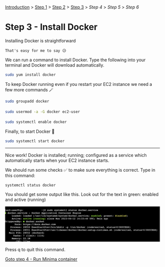 [Introduction](../index.md) > [Step 1](../step1/index.md) > [Step 2](../step2/index.md)  > <u>Step 3</u> > *Step 4* > *Step 5* > *Step 6*

# Step 3 - Install Docker

Installing Docker is straightforward 

`That's easy for me to say 😥` 

We can run a command to install Docker. Type the following into your terminal and Docker will download automatically.

```bash
sudo yum install docker
```

To keep Docker running even if you restart your EC2 instance we need a few more commands 🪄


```bash
sudo groupadd docker

sudo usermod -a -G docker ec2-user 

sudo systemctl enable docker
```

Finally, to start Docker 🏁

```bash 
sudo systemctl start docker
```

---

Nice work! Docker is installed; running; configured as a service which automatically starts when your EC2 instance starts. 

We should run some checks ✅ to make sure everything is correct. Type in this command:

```
systemctl status docker
```

You should get some output like this. Look out for the text in green: enabled and active (running) 

![](dockerServiceRunning.png)

Press q to quit this command. 

[Goto step 4 - Run Minima container](../step4/index.md)
